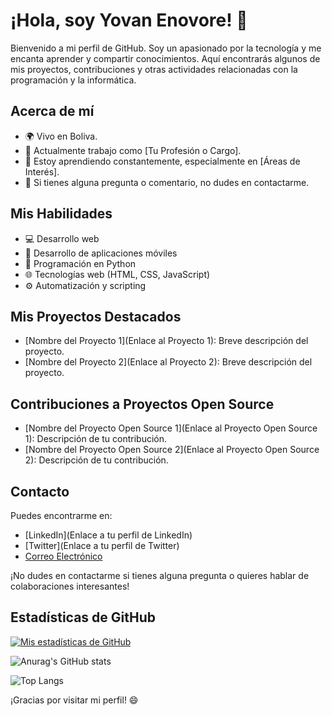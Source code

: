 # ¡Hola, soy Yovan Enovore! 👋

Bienvenido a mi perfil de GitHub. Soy un apasionado por la tecnología y me encanta aprender y compartir conocimientos. Aquí encontrarás algunos de mis proyectos, contribuciones y otras actividades relacionadas con la programación y la informática.

## Acerca de mí

- 🌍 Vivo en Boliva.
- 💼 Actualmente trabajo como [Tu Profesión o Cargo].
- 🌱 Estoy aprendiendo constantemente, especialmente en [Áreas de Interés].
- 💬 Si tienes alguna pregunta o comentario, no dudes en contactarme.

## Mis Habilidades

- 💻 Desarrollo web
- 📱 Desarrollo de aplicaciones móviles
- 🐍 Programación en Python
- 🌐 Tecnologías web (HTML, CSS, JavaScript)
- ⚙️ Automatización y scripting

## Mis Proyectos Destacados

- [Nombre del Proyecto 1](Enlace al Proyecto 1): Breve descripción del proyecto.
- [Nombre del Proyecto 2](Enlace al Proyecto 2): Breve descripción del proyecto.

## Contribuciones a Proyectos Open Source

- [Nombre del Proyecto Open Source 1](Enlace al Proyecto Open Source 1): Descripción de tu contribución.
- [Nombre del Proyecto Open Source 2](Enlace al Proyecto Open Source 2): Descripción de tu contribución.

## Contacto

Puedes encontrarme en:

- [LinkedIn](Enlace a tu perfil de LinkedIn)
- [Twitter](Enlace a tu perfil de Twitter)
- [Correo Electrónico](yovanuxf@gmail.com)

¡No dudes en contactarme si tienes alguna pregunta o quieres hablar de colaboraciones interesantes!

## Estadísticas de GitHub

[![Mis estadísticas de GitHub](https://github-readme-stats.vercel.app/api?username=ynvYauneEnovore&show_icons=true&count_private=true&hide=issues,contribs)](https://github.com/anuraghazra/github-readme-stats)

![Anurag's GitHub stats](https://github-readme-stats.vercel.app/api?username=ynvYauneEnovore&show_icons=true)

![Top Langs](https://github-readme-stats.vercel.app/api/top-langs/?username=ynvYauneEnovore&show_progress=true)

¡Gracias por visitar mi perfil! 😄
